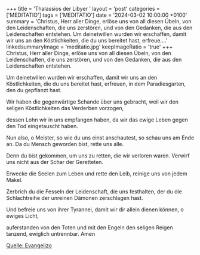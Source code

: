 +++
title = 'Thalassios der Libyer  '
layout = 'post'
categories = ['MEDITATIO']
tags = ['MEDITATIO']
date = '2024-03-02 10:00:00 +0100'
summary = 'Christus, Herr aller Dinge, erlöse uns von all diesen Übeln, von den Leidenschaften, die uns zerstören, und von den Gedanken, die aus den Leidenschaften entstehen.   Um deinetwillen wurden wir erschaffen, damit wir uns an den Köstlichkeiten, die du uns bereitet hast, erfreue....'
linkedsummaryImage = 'meditatio.jpg'
keepImageRatio = 'true'
+++
Christus, Herr aller Dinge, erlöse uns von all diesen Übeln,
von den Leidenschaften, die uns zerstören,
und von den Gedanken, die aus den Leidenschaften entstehen.
 
Um deinetwillen wurden wir erschaffen,
damit wir uns an den Köstlichkeiten, die du uns bereitet hast, erfreuen,
in dem Paradiesgarten, den du gepflanzt hast.<!--more-->
 
Wir haben die gegenwärtige Schande über uns gebracht,
weil wir den seligen Köstlichkeiten das Verderben vorzogen, 
 
dessen Lohn wir in uns empfangen haben,
da wir das ewige Leben gegen den Tod eingetauscht haben.
 
Nun also, o Meister, so wie du uns einst anschautest,
so schau uns am Ende an.
Da du Mensch geworden bist, rette uns alle.
 
Denn du bist gekommen, um uns zu retten, die wir verloren waren.
Verwirf uns nicht aus der Schar der Geretteten.
 
Erwecke die Seelen zum Leben und rette den Leib,
reinige uns von jedem Makel.
 
Zerbrich du die Fesseln der Leidenschaft, die uns festhalten,
der du die Schlachtreihe der unreinen Dämonen zerschlagen hast.
 
Und befreie uns von ihrer Tyrannei,
damit wir dir allein dienen können, o ewiges Licht,
 
auferstanden von den Toten und mit den Engeln
den seligen Reigen tanzend,
ewiglich untrennbar. Amen


[Quelle: Evangelizo](https://evangeliumtagfuertag.org/DE/gospel)
